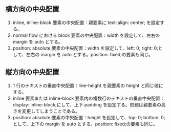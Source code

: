 ## 横方向の中央配置

1. inline, inline-block 要素の中央配置：親要素に text-align: center; を設定する。
2. normal flow における block 要素の中央配置：width を設定して、左右の margin を auto とする。
3. position: absolute;要素の中央配置：width を設定して、left: 0; right: 0;として、左右の margin を auto とする。position: fixed;の要素も同じ。

## 縦方向の中央配置

1. 1 行のテキストの垂直中央配置：line-height を親要素の height と同じ値にする。
2. inline 要素または inline-block 要素内の複数行のテキストの垂直中央配置：display: inline-block;にして、上下 padding を設定する。問題は親要素の高さを変更してしまうことである。
3. position: absolute;要素の中央配置：height を設定して、top: 0; bottom: 0;として、上下の margin を auto とする。position: fixed;の要素も同じ。
